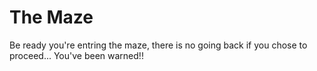 # The Maze
Be ready you're entring the maze, there is no going back if you chose to proceed... You've been warned!!
